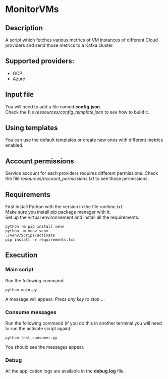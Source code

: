 # MonitorVMs
## Description
A script which fetches various metrics of VM instances of different Cloud providers and send those metrics to a Kafka cluster.
## Supported providers:
- GCP
- Azure
## Input file
You will need to add a file named **config.json**.  
Check the file *ressources/config_template.json* to see how to build it.
## Using templates
You can use the default templates or create new ones with different metrics enabled.
## Account permissions
Service account for each providers requires different permissions.
Check the file *resources/account_permissions.txt* to see those permissions.
## Requirements
First install Python with the version in the file *runtime.txt*.  
Make sure you install pip package manager with it.  
Set up the virtual environnement and install all the requirements:
```
python -m pip install venv
python -m venv venv
./venv/Scrips/activate
pip install -r requirements.txt
```
## Execution
### Main script
Run the following command:
```
python main.py
```
A message will appear: *Press any key to stop...*.
### Consume messages
Run the following command (if you do this in another terminal you will need to run the activate script again):
```
python test_consumer.py
```
You should see the messages appear.
### Debug
All the application logs are available in the **debug.log** file.
